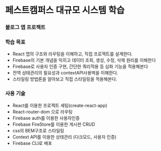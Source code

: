 # 페스트캠퍼스 대규모 시스템 학습

### 불로그 앱 프로젝트
<h3>학습 목표</h3>
  <ul>
    <li>React 앱의 구조와 라우팅을 이해하고, 직접 프로젝트를 설계한다.</li>
    <li>Firebase의 기본 개념을 익히고 데이터 조회, 생성, 수정, 삭제 원리를 이해한다</li>
    <li>Firebase로 사용자 인증 구현, 간단한 쿼리적용 등 심화 기능을 적용해본다</li>
    <li>전역 상태관리의 필요성과 contextAPI사용벅을 이해한다.</li>
    <li>스타일링 방법론을 알아보고 직접 스타일링을 적용해본다.</li>
  </ul>

<h3>사용 기술</h3>
  <ul>
    <li>React를 이용한 프로젝트 세팅(create-react-app)</li>
    <li>React-router-dom 으로 라우팅</li>
    <li>Firebase auth를 이용한 사용자인증</li>
    <li>Firebase FireStore를 이용한 게시판 CRUD</li>
    <li>css의 BEM구조로 스타일링</li>
    <li>Context API를 이용한 상태관리 (다크모드, 사용자 인증)</li>
    <li>Firebase CLI로 배포</li>
  </ul>